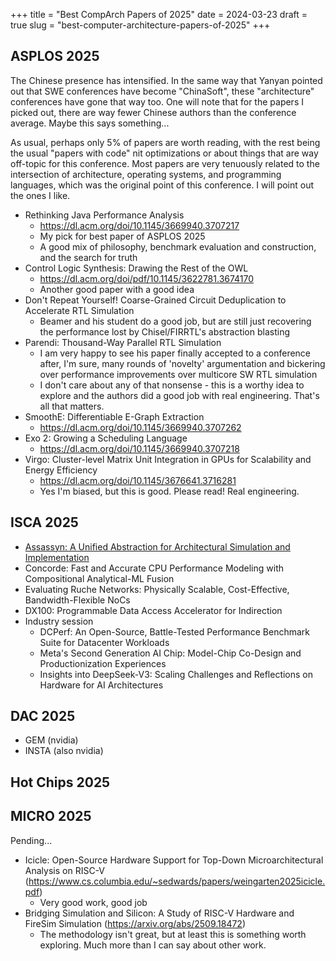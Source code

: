 +++
title = "Best CompArch Papers of 2025"
date = 2024-03-23
draft = true
slug = "best-computer-architecture-papers-of-2025"
+++

## ASPLOS 2025

The Chinese presence has intensified. In the same way that Yanyan pointed out that SWE conferences have become "ChinaSoft", these "architecture" conferences have gone that way too.
One will note that for the papers I picked out, there are way fewer Chinese authors than the conference average.
Maybe this says something...

As usual, perhaps only 5% of papers are worth reading, with the rest being the usual "papers with code" nit optimizations or about things that are way off-topic for this conference.
Most papers are very tenuously related to the intersection of architecture, operating systems, and programming languages, which was the original point of this conference.
I will point out the ones I like.

- Rethinking Java Performance Analysis
  - https://dl.acm.org/doi/10.1145/3669940.3707217
  - My pick for best paper of ASPLOS 2025
  - A good mix of philosophy, benchmark evaluation and construction, and the search for truth
- Control Logic Synthesis: Drawing the Rest of the OWL
  - https://dl.acm.org/doi/pdf/10.1145/3622781.3674170
  - Another good paper with a good idea
- Don't Repeat Yourself! Coarse-Grained Circuit Deduplication to Accelerate RTL Simulation
  - Beamer and his student do a good job, but are still just recovering the performance lost by Chisel/FIRRTL's abstraction blasting
- Parendi: Thousand-Way Parallel RTL Simulation
  - I am very happy to see his paper finally accepted to a conference after, I'm sure, many rounds of 'novelty' argumentation and bickering over performance improvements over multicore SW RTL simulation
  - I don't care about any of that nonsense - this is a worthy idea to explore and the authors did a good job with real engineering. That's all that matters.
- SmoothE: Differentiable E-Graph Extraction
  - https://dl.acm.org/doi/10.1145/3669940.3707262
- Exo 2: Growing a Scheduling Language
  - https://dl.acm.org/doi/10.1145/3669940.3707218
- Virgo: Cluster-level Matrix Unit Integration in GPUs for Scalability and Energy Efficiency
  - https://dl.acm.org/doi/10.1145/3676641.3716281
  - Yes I'm biased, but this is good. Please read! Real engineering.

## ISCA 2025

- [Assassyn: A Unified Abstraction for Architectural Simulation and Implementation](https://dl.acm.org/doi/pdf/10.1145/3695053.3731004)
- Concorde: Fast and Accurate CPU Performance Modeling with Compositional Analytical-ML Fusion
- Evaluating Ruche Networks: Physically Scalable, Cost-Effective, Bandwidth-Flexible NoCs
- DX100: Programmable Data Access Accelerator for Indirection
- Industry session
  - DCPerf: An Open-Source, Battle-Tested Performance Benchmark Suite for Datacenter Workloads
  - Meta's Second Generation AI Chip: Model-Chip Co-Design and Productionization Experiences
  - Insights into DeepSeek-V3: Scaling Challenges and Reflections on Hardware for AI Architectures

## DAC 2025

- GEM (nvidia)
- INSTA (also nvidia)

## Hot Chips 2025

## MICRO 2025

Pending...

- Icicle: Open-Source Hardware Support for Top-Down Microarchitectural Analysis on RISC-V (https://www.cs.columbia.edu/~sedwards/papers/weingarten2025icicle.pdf)
  - Very good work, good job
- Bridging Simulation and Silicon: A Study of RISC-V Hardware and FireSim Simulation (https://arxiv.org/abs/2509.18472)
  - The methodology isn't great, but at least this is something worth exploring. Much more than I can say about other work.
